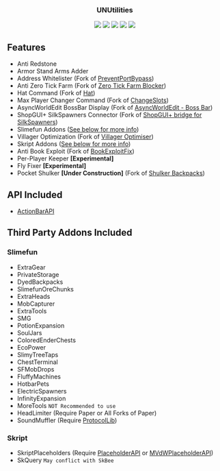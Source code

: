 <!-- PROJECT LOGO -->
<br />
<p align="center">
  <h3 align="center">UNUtilities</h3>
  <p align="center">
    <a href="https://github.com/Universe-Development-Department/UNUtilities/graphs/contributors"><img src="https://img.shields.io/github/contributors/Universe-Development-Department/UNUtilities?style=for-the-badge"/></a>
    <a href="https://github.com/Universe-Development-Department/UNUtilities/network/members"><img src="https://img.shields.io/github/forks/Universe-Development-Department/UNUtilities?style=for-the-badge"/></a>
    <a href="https://github.com/Universe-Development-Department/UNUtilities/stargazers"><img src="https://img.shields.io/github/stars/Universe-Development-Department/UNUtilities?style=for-the-badge"/></a>
    <a href="https://github.com/Universe-Development-Department/UNUtilities/issues"><img src="https://img.shields.io/github/issues/Universe-Development-Department/UNUtilities?style=for-the-badge"/></a>
    <a href="https://github.com/Universe-Development-Department/UNUtilities"><img src="https://img.shields.io/github/languages/code-size/Universe-Development-Department/UNUtilities?style=for-the-badge"/></a>
  </p>

## Features
- Anti Redstone
- Armor Stand Arms Adder
- Address Whitelister (Fork of [PreventPortBypass](http://spigotmc.org/resources/54934))
- Anti Zero Tick Farm (Fork of [Zero Tick Farm Blocker](http://spigotmc.org/resources/72737))
- Hat Command (Fork of [Hat](http://spigotmc.org/resources/33980))
- Max Player Changer Command (Fork of [ChangeSlots](http://spigotmc.org/resources/49648))
- AsyncWorldEdit BossBar Display (Fork of [AsyncWorldEdit - Boss Bar](http://spigotmc.org/resources/76600))
- ShopGUI+ SilkSpawners Connector (Fork of [ShopGUI+ bridge for SilkSpawners](http://spigotmc.org/resources/73949))
- Slimefun Addons ([See below for more info](http://github.com/UniverseNetwork/UNUtilities#slimefun))
- Villager Optimization (Fork of [Villager Optimiser](http://spigotmc.org/resources/68517))
- Skript Addons ([See below for more info](http://github.com/UniverseNetwork/UNUtilities#skript))
- Anti Book Exploit (Fork of [BookExploitFix](http://spigotmc.org/resources/5897))
- Per-Player Keeper **[Experimental]**
- Fly Fixer **[Experimental]**
- Pocket Shulker **[Under Construction]** (Fork of [Shulker Backpacks](http://spigotmc.org/resources/67466))


## API Included
- [ActionBarAPI](http://spigotmc.org/resources/1315)

## Third Party Addons Included
### Slimefun
- ExtraGear
- PrivateStorage
- DyedBackpacks
- SlimefunOreChunks
- ExtraHeads
- MobCapturer
- ExtraTools
- SMG
- PotionExpansion
- SoulJars
- ColoredEnderChests
- EcoPower
- SlimyTreeTaps
- ChestTerminal
- SFMobDrops
- FluffyMachines
- HotbarPets
- ElectricSpawners
- InfinityExpansion
- MoreTools `NOT Recommended to use`
- HeadLimiter (Require Paper or All Forks of Paper)
- SoundMuffler (Require [ProtocolLib](http://spigotmc.org/resources/1997))
### Skript
- SkriptPlaceholders (Require [PlaceholderAPI](http://spigotmc.org/resources/6245) or [MVdWPlaceholderAPI](http://spigotmc.org/resources/11182))
- SkQuery `May conflict with SkBee`